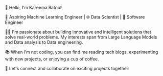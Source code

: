 👋 Hello, I'm Kareema Batool!

🚀 Aspiring Machine Learning Engineer | 🌐 Data Scientist | 🤖 Software Engineer

 👩‍💻 I'm passionate about building innovative and intelligent solutions that solve real-world problems. My interests span from Large Language Models and Data analysis to Data engineering. 

📚 When I'm not coding, you can find me reading tech blogs, experimenting with new projects, or enjoying a cup of coffee.

🌟 Let's connect and collaborate on exciting projects together!
